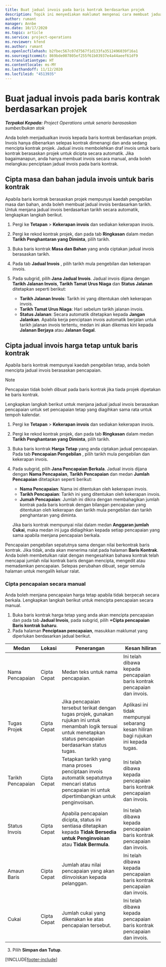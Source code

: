 ```yaml
---
title: Buat jadual invois pada baris kontrak berdasarkan projek
description: Topik ini menyediakan maklumat mengenai cara membuat jadual invois dan pencapaian pada baris kontrak.
author: rumant
manager: Annbe
ms.date: 10/17/2020
ms.topic: article
ms.service: project-operations
ms.reviewer: kfend
ms.author: rumant
ms.openlocfilehash: b2fbec567c07d7567f1d133fa3512496039f16a1
ms.sourcegitcommit: 869bde007805ef255f61b03937e4a44aeef61df9
ms.translationtype: HT
ms.contentlocale: ms-MY
ms.lasthandoff: 11/12/2020
ms.locfileid: "4513935"
---
```

# <a name="create-an-invoice-schedule-on-a-project-based-contract-line"></a>Buat jadual invois pada baris kontrak berdasarkan projek 

_**Terpakai Kepada:** Project Operations untuk senario berasaskan sumber/bukan stok_

Anda boleh menjadualkan invois kepada baris kontrak berdasarkan projek. Invois hanya dibenarkan selepas kontrak dimenangi dan anda sedang mencipta kontrak projek. Jadual invois membolehkan draf invois untuk baris kontrak berasaskan projek untuk dicipta secara automatik. Jika bagaimanapun, anda hanya membuat invois secara manual, anda boleh melangkau penciptaan jadual invois pada baris kontrak.

## <a name="create-a-time-and-material-invoice-schedule-for-a-contract-line"></a>Cipta masa dan bahan jadula invois untuk baris kontrak

Apabila baris kontrak berasaskan projek mempunyai kaedah pengebilan masa dan bahan, anda boleh membuat jadual invois berdasarkan tarikh. Untuk menjana jadual invois berdasarkan tarikh secara automatik, lengkapkan langkah berikut.

1. Pergi ke **Tetapan** > **Kekerapan invois** dan sediakan kekerapan invois.
2. Pergi ke rekod kontrak projek, dan pada tab **Ringkasan** dalam medan **Tarikh Penghantaran yang Diminta**, pilih tarikh.
3. Buka baris kontrak **Masa dan Bahan** yang anda ciptakan jadual invois berasaskan tarikh. 
4. Pada tab **Jadual Invois** , pilih tarikh mula pengebilan dan kekerapan invois.
5. Pada subgrid, pilih **Jana Jadual Invois**. Jadual invois dijana dengan **Tarikh Jalanan Invois**, **Tarikh Tamat Urus Niaga** dan **Status Jalanan** ditetapkan seperti berikut:

    - **Tarikh Jalanan Invois**: Tarikh ini yang ditentukan oleh kekerapan invois.
    - **Tarikh Tamat Urus Niaga**: Hari sebelum tarikh jalanan invois.
    - **Status Jalanan**: Secara automatik ditetapkan kepada **Jangan Jalankan**. Apabila kerja penciptaan invois automatik berjalan untuk tarikh jalanan invois tertentu, medan ini akan dikemas kini kepada **Jalanan Berjaya** atau **Jalanan Gagal**.

## <a name="create-a-fixed-price-invoice-schedule-for-a-contract-line"></a>Cipta jadual invois harga tetap untuk baris kontrak

Apabila baris kontrak mempunyai kaedah pengebilan tetap, anda boleh mencipta jadual invois berasaskan pencapaian. 

> [!NOTE]
> Pencapaian tidak boleh dibuat pada baris kontrak jika tiada projek dipetakan ke baris kontrak.

Lengkapkan langkah berikut untuk menjana jadual jadual invois berasaskan pencapaian untuk set pencapaian tetap yang diagihkan sama rata untuk tempoh kalendar.

1. Pergi ke **Tetapan** > **Kekerapan invois** dan sediakan kekerapan invois.
2. Pergi ke rekod kontrak projek, dan pada tab **Ringkasan** dalam medan **Tarikh Penghantaran yang Diminta**, pilih tarikh.
3. Buka baris kontrak **Harga Tetap** yang anda ciptakan jadual pencapaian. Pada tab **Pencapaian Pengebilan** , pilih tarikh mula pengebilan dan kekerapan invois. 
4. Pada subgrid, pilih **Jana Pencapaian Berkala**. Jadual invois dijana dengan **Nama Pencapaian**, **Tarikh Pencapaian** dan medan **Jumlah Pencapaian** ditetapkan seperti berikut:

    - **Nama Pencapaian**: Nama ini ditentukan oleh kekerapan invois.
    - **Tarikh Pencapaian**: Tarikh ini yang ditentukan oleh kekerapan invois.
    - **Jumah Pencapaian**: Jumlah ini dikira dengan membahagikan jumlah kontrak pada baris kontrak dengan bilangan pencapaian yang ditentukan oleh kekerapan dan tarikh mula pengebilan dan tarikh penghantaran yang diminta.

    Jika baris kontrak mempunyai nilai dalam medan **Anggaran jumlah Cukai**, maka medan ini juga didiagihkan kepada setiap pencapaian yang sama apabila menjana pencapaian berkala.

Pencapaian pengebilan sepatutnya sama dengan nilai berkontrak baris kontrak. Jika tidak, anda akan menerima ralat pada halaman **Baris Kontrak**. Anda boleh membetulkan ralat dengan mengesahkan bahawa kontrak telah mencapai jumlah nilai kontrak baris dengan mencipta, mengedit atau memadamkan pencapaian. Selepas perubahan dibuat, segar semula halaman untuk mengalih keluar ralat.

### <a name="manually-create-milestones"></a>Cipta pencapaian secara manual

Anda boleh menjana pencapaian harga tetap apabila tidak berpecah secara berkala. Lengkapkan langkah berikut untuk mencipta pencapaian secara manual.

1. Buka baris kontrak harga tetap yang anda akan mencipta pencapaian dan pada tab **Jadual Invois**, pada subgrid, pilih **+Cipta pencapaian Baris kontrak baharu**. 
2. Pada halaman **Penciptaan pencapaian**, masukkan maklumat yang diperlukan berdasarkan jadual berikut.

| Medan | Lokasi | Penerangan  | Kesan hiliran |
| --- | --- | --- | --- |
| Nama Pencapaian | Cipta Cepat | Medan teks untuk nama pencapaian. | Ini telah dibawa kepada pencapaian baris kontrak pencapaian dan invois. |
| Tugas Projek | Cipta Cepat | Jika pencapaian tersebut terikat dengan tugas projek, gunakan rujukan ini untuk menambah logik tersuai untuk menetapkan status pencapaian berdasarkan status tugas. | Aplikasi ini tidak mempunyai sebarang kesan hiliran bagi rujukan ini kepada tugas. |
| Tarikh Pencapaian | Cipta Cepat | Tetapkan tarikh yang mana proses penciptaan invois automatik sepatutnya mencari status pencapaian ini untuk dipertimbangkan untuk penginvoisan. | Ini telah dibawa kepada pencapaian baris kontrak pencapaian dan invois. |
| Status Invois | Cipta Cepat | Apabila pencapaian dicipta, status ini sentiasa ditetapkan kepada **Tidak Bersedia untuk Penginvoisan** atau **Tidak Bermula**. | Ini telah dibawa kepada pencapaian baris kontrak pencapaian dan invois. |
| Amaun Baris | Cipta Cepat | Jumlah atau nilai pencapaian yang akan diinvoiskan kepada pelanggan. | Ini telah dibawa kepada pencapaian baris kontrak pencapaian dan invois. |
| Cukai | Cipta Cepat | Jumlah cukai yang dikenakan ke atas pencapaian tersebut. | Ini telah dibawa kepada pencapaian baris kontrak pencapaian dan invois. |

3. Pilih **Simpan dan Tutup**.


[!INCLUDE[footer-include](../includes/footer-banner.md)]